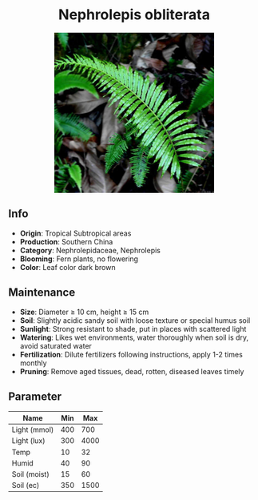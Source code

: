 <h1 align='center'>Nephrolepis obliterata</h1>
<p align="center">
    <img 
        align='center'
        width='320'
        src="../images/nephrolepis obliterata.png" 
        alt='Nephrolepis obliterata' />
</p>

## Info

 - **Origin**: Tropical Subtropical areas
 - **Production**: Southern China
 - **Category**: Nephrolepidaceae, Nephrolepis
 - **Blooming**: Fern plants, no flowering
 - **Color**: Leaf color dark brown

## Maintenance

 - **Size**: Diameter ≥ 10 cm, height ≥ 15 cm
 - **Soil**: Slightly acidic sandy soil with loose texture or special humus soil
 - **Sunlight**: Strong resistant to shade, put in places with scattered light
 - **Watering**: Likes wet environments, water thoroughly when soil is dry, avoid saturated water
 - **Fertilization**: Dilute fertilizers following instructions, apply 1-2 times monthly
 - **Pruning**: Remove aged tissues, dead, rotten, diseased leaves timely

## Parameter

| Name         | Min  | Max   |
|--------------|------|-------|
| Light (mmol) | 400 | 700  |
| Light (lux)  | 300 | 4000 |
| Temp         | 10    | 32    |
| Humid        | 40   | 90    |
| Soil (moist) | 15   | 60    |
| Soil (ec)    | 350  | 1500  |